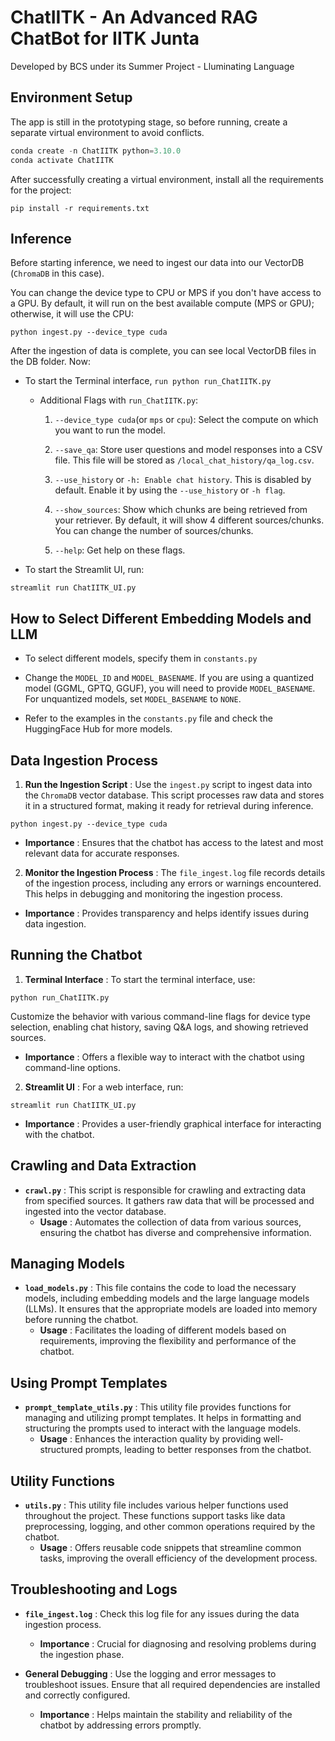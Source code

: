 # ChatIITK - An Advanced RAG ChatBot for IITK Junta 

Developed by BCS under its Summer Project - Lluminating Language

## Environment Setup 

The app is still in the prototyping stage, so before running, create a separate virtual environment to avoid conflicts.


```python
conda create -n ChatIITK python=3.10.0
conda activate ChatIITK
```

After successfully creating a virtual environment, install all the requirements for the project:

```
pip install -r requirements.txt
```

## Inference 

Before starting inference, we need to ingest our data into our VectorDB (`ChromaDB` in this case).

You can change the device type to CPU or MPS if you don't have access to a GPU. By default, it will run on the best available compute (MPS or GPU); otherwise, it will use the CPU:

```
python ingest.py --device_type cuda
```
After the ingestion of data is complete, you can see local VectorDB files in the DB folder. Now: 
- To start the Terminal interface, `run python run_ChatIITK.py` 
  - Additional Flags with `run_ChatIITK.py`: 
    1. `--device_type cuda`(or `mps` or `cpu`): Select the compute on which you want to run the model.
 
    2. `--save_qa`: Store user questions and model responses into a CSV file. This file will be stored as `/local_chat_history/qa_log.csv`.
 
    3. `--use_history` or `-h: Enable chat history`. This is disabled by default. Enable it by using the `--use_history` or `-h flag`.
 
    4. `--show_sources`: Show which chunks are being retrieved from your retriever. By default, it will show 4 different sources/chunks. You can change the number of sources/chunks.
 
    5. `--help`: Get help on these flags.
 
- To start the Streamlit UI, run:

```
streamlit run ChatIITK_UI.py
```

## How to Select Different Embedding Models and LLM 
 
- To select different models, specify them in `constants.py`
 
- Change the `MODEL_ID` and `MODEL_BASENAME`. If you are using a quantized model (GGML, GPTQ, GGUF), you will need to provide `MODEL_BASENAME`. For unquantized models, set `MODEL_BASENAME` to `NONE`.
 
- Refer to the examples in the `constants.py` file and check the HuggingFace Hub for more models.

## Data Ingestion Process 
 
1. **Run the Ingestion Script** : Use the `ingest.py` script to ingest data into the `ChromaDB` vector database. This script processes raw data and stores it in a structured format, making it ready for retrieval during inference.
```
python ingest.py --device_type cuda
```
 
  - **Importance** : Ensures that the chatbot has access to the latest and most relevant data for accurate responses.
 
2. **Monitor the Ingestion Process** : The `file_ingest.log` file records details of the ingestion process, including any errors or warnings encountered. This helps in debugging and monitoring the ingestion process. 
  - **Importance** : Provides transparency and helps identify issues during data ingestion.

## Running the Chatbot 
 
1. **Terminal Interface** : To start the terminal interface, use:
```
python run_ChatIITK.py
```

Customize the behavior with various command-line flags for device type selection, enabling chat history, saving Q&A logs, and showing retrieved sources.
 
  - **Importance** : Offers a flexible way to interact with the chatbot using command-line options.
 
2. **Streamlit UI** : For a web interface, run:
```
streamlit run ChatIITK_UI.py
```
 
  - **Importance** : Provides a user-friendly graphical interface for interacting with the chatbot.

## Crawling and Data Extraction 
 
- **`crawl.py`** : This script is responsible for crawling and extracting data from specified sources. It gathers raw data that will be processed and ingested into the vector database. 
  - **Usage** : Automates the collection of data from various sources, ensuring the chatbot has diverse and comprehensive information.

## Managing Models 
 
- **`load_models.py`** : This file contains the code to load the necessary models, including embedding models and the large language models (LLMs). It ensures that the appropriate models are loaded into memory before running the chatbot. 
  - **Usage** : Facilitates the loading of different models based on requirements, improving the flexibility and performance of the chatbot.

## Using Prompt Templates 
 
- **`prompt_template_utils.py`** : This utility file provides functions for managing and utilizing prompt templates. It helps in formatting and structuring the prompts used to interact with the language models. 
  - **Usage** : Enhances the interaction quality by providing well-structured prompts, leading to better responses from the chatbot.

## Utility Functions 
 
- **`utils.py`** : This utility file includes various helper functions used throughout the project. These functions support tasks like data preprocessing, logging, and other common operations required by the chatbot. 
  - **Usage** : Offers reusable code snippets that streamline common tasks, improving the overall efficiency of the development process.

## Troubleshooting and Logs 
 
- **`file_ingest.log`** : Check this log file for any issues during the data ingestion process. 
  - **Importance** : Crucial for diagnosing and resolving problems during the ingestion phase.
 
- **General Debugging** : Use the logging and error messages to troubleshoot issues. Ensure that all required dependencies are installed and correctly configured. 
  - **Importance** : Helps maintain the stability and reliability of the chatbot by addressing errors promptly.
